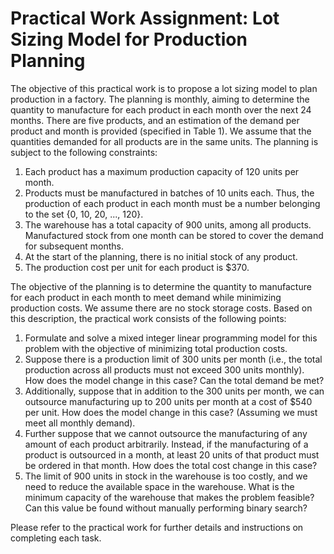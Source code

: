 # Practical Work Assignment: Lot Sizing Model for Production Planning

The objective of this practical work is to propose a lot sizing model to plan production in a factory. The planning is monthly, aiming to determine the quantity to manufacture for each product in each month over the next 24 months. There are five products, and an estimation of the demand per product and month is provided (specified in Table 1). We assume that the quantities demanded for all products are in the same units. The planning is subject to the following constraints:

1. Each product has a maximum production capacity of 120 units per month.
2. Products must be manufactured in batches of 10 units each. Thus, the production of each product in each month must be a number belonging to the set {0, 10, 20, ..., 120}.
3. The warehouse has a total capacity of 900 units, among all products. Manufactured stock from one month can be stored to cover the demand for subsequent months.
4. At the start of the planning, there is no initial stock of any product.
5. The production cost per unit for each product is $370.

The objective of the planning is to determine the quantity to manufacture for each product in each month to meet demand while minimizing production costs. We assume there are no stock storage costs. Based on this description, the practical work consists of the following points:

1. Formulate and solve a mixed integer linear programming model for this problem with the objective of minimizing total production costs.
2. Suppose there is a production limit of 300 units per month (i.e., the total production across all products must not exceed 300 units monthly). How does the model change in this case? Can the total demand be met?
3. Additionally, suppose that in addition to the 300 units per month, we can outsource manufacturing up to 200 units per month at a cost of $540 per unit. How does the model change in this case? (Assuming we must meet all monthly demand).
4. Further suppose that we cannot outsource the manufacturing of any amount of each product arbitrarily. Instead, if the manufacturing of a product is outsourced in a month, at least 20 units of that product must be ordered in that month. How does the total cost change in this case?
5. The limit of 900 units in stock in the warehouse is too costly, and we need to reduce the available space in the warehouse. What is the minimum capacity of the warehouse that makes the problem feasible? Can this value be found without manually performing binary search?

Please refer to the practical work for further details and instructions on completing each task.


